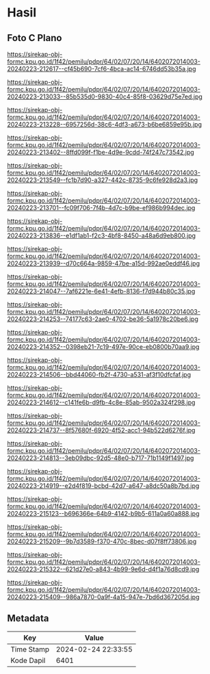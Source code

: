 # Hasil

## Foto C Plano

https://sirekap-obj-formc.kpu.go.id/1f42/pemilu/pdpr/64/02/07/20/14/6402072014003-20240223-212617--cf45b690-7cf6-4bca-ac14-6746dd53b35a.jpg

https://sirekap-obj-formc.kpu.go.id/1f42/pemilu/pdpr/64/02/07/20/14/6402072014003-20240223-213033--85b535d0-9830-40c4-85f8-03629d75e7ed.jpg

https://sirekap-obj-formc.kpu.go.id/1f42/pemilu/pdpr/64/02/07/20/14/6402072014003-20240223-213228--6957256d-38c6-4df3-a673-b6be6859e95b.jpg

https://sirekap-obj-formc.kpu.go.id/1f42/pemilu/pdpr/64/02/07/20/14/6402072014003-20240223-213402--8ffd099f-f1be-4d9e-9cdd-74f247c73542.jpg

https://sirekap-obj-formc.kpu.go.id/1f42/pemilu/pdpr/64/02/07/20/14/6402072014003-20240223-213549--fc1b7d90-a327-442c-8735-9c6fe928d2a3.jpg

https://sirekap-obj-formc.kpu.go.id/1f42/pemilu/pdpr/64/02/07/20/14/6402072014003-20240223-213701--fc09f706-7f4b-4d7c-b9be-ef986b994dec.jpg

https://sirekap-obj-formc.kpu.go.id/1f42/pemilu/pdpr/64/02/07/20/14/6402072014003-20240223-213836--e1df1ab1-f2c3-4bf8-8450-a48a6d9eb800.jpg

https://sirekap-obj-formc.kpu.go.id/1f42/pemilu/pdpr/64/02/07/20/14/6402072014003-20240223-213939--d70c664a-9859-47be-a15d-992ae0eddf46.jpg

https://sirekap-obj-formc.kpu.go.id/1f42/pemilu/pdpr/64/02/07/20/14/6402072014003-20240223-214047--7af6221e-6e41-4efb-8136-f7d944b80c35.jpg

https://sirekap-obj-formc.kpu.go.id/1f42/pemilu/pdpr/64/02/07/20/14/6402072014003-20240223-214253--74177c63-2ae0-4702-be36-5a1978c20be6.jpg

https://sirekap-obj-formc.kpu.go.id/1f42/pemilu/pdpr/64/02/07/20/14/6402072014003-20240223-214352--0398eb21-7c19-497e-90ce-eb0800b70aa9.jpg

https://sirekap-obj-formc.kpu.go.id/1f42/pemilu/pdpr/64/02/07/20/14/6402072014003-20240223-214506--bbd44060-fb2f-4730-a531-af3f10dfcfaf.jpg

https://sirekap-obj-formc.kpu.go.id/1f42/pemilu/pdpr/64/02/07/20/14/6402072014003-20240223-214612--c141fe6b-d9fb-4c8e-85ab-9502a324f298.jpg

https://sirekap-obj-formc.kpu.go.id/1f42/pemilu/pdpr/64/02/07/20/14/6402072014003-20240223-214737--8f57680f-6920-4f52-acc1-94b522d6276f.jpg

https://sirekap-obj-formc.kpu.go.id/1f42/pemilu/pdpr/64/02/07/20/14/6402072014003-20240223-214813--3eb09dbc-92d5-48e0-b717-71b1149f1497.jpg

https://sirekap-obj-formc.kpu.go.id/1f42/pemilu/pdpr/64/02/07/20/14/6402072014003-20240223-214919--e2d4f819-bcbd-42d7-a647-a8dc50a8b7bd.jpg

https://sirekap-obj-formc.kpu.go.id/1f42/pemilu/pdpr/64/02/07/20/14/6402072014003-20240223-215123--b696366e-64b9-4142-b9b5-611a0a60a888.jpg

https://sirekap-obj-formc.kpu.go.id/1f42/pemilu/pdpr/64/02/07/20/14/6402072014003-20240223-215209--9b7d3589-f370-470c-8bec-d07f8ff73806.jpg

https://sirekap-obj-formc.kpu.go.id/1f42/pemilu/pdpr/64/02/07/20/14/6402072014003-20240223-215322--621d27e0-a843-4b99-9e6d-d4f1a76d8cd9.jpg

https://sirekap-obj-formc.kpu.go.id/1f42/pemilu/pdpr/64/02/07/20/14/6402072014003-20240223-215409--986a7870-0a9f-4a15-947e-7bd6d367205d.jpg


## Metadata

| Key        | Value               |
| ---------- | ------------------- |
| Time Stamp | 2024-02-24 22:33:55 |
| Kode Dapil | 6401                |



